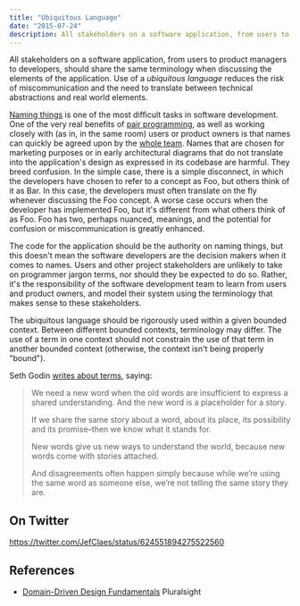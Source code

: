 ```yaml
---
title: "Ubiquitous Language"
date: "2015-07-24"
description: All stakeholders on a software application, from users to product managers to developers, should share the same terminology when discussing the elements of the application.
---
```


All stakeholders on a software application, from users to product managers to developers, should share the same terminology when discussing the elements of the application. Use of a _ubiquitous language_ reduces the risk of miscommunication and the need to translate between technical abstractions and real world elements.

[Naming things](/practices/naming-things/) is one of the most difficult tasks in software development. One of the very real benefits of [pair programming](/practices/pair-programming/), as well as working closely with (as in, in the same room) users or product owners is that names can quickly be agreed upon by the [whole team](/practices/whole-team-activity/). Names that are chosen for marketing purposes or in early architectural diagrams that do not translate into the application's design as expressed in its codebase are harmful. They breed confusion. In the simple case, there is a simple disconnect, in which the developers have chosen to refer to a concept as Foo, but others think of it as Bar. In this case, the developers must often translate on the fly whenever discussing the Foo concept. A worse case occurs when the developer has implemented Foo, but it's different from what others think of as Foo. Foo has two, perhaps nuanced, meanings, and the potential for confusion or miscommunication is greatly enhanced.

The code for the application should be the authority on naming things, but this doesn't mean the software developers are the decision makers when it comes to names. Users and other project stakeholders are unlikely to take on programmer jargon terms, nor should they be expected to do so. Rather, it's the responsibility of the software development team to learn from users and product owners, and model their system using the terminology that makes sense to these stakeholders.

The ubiquitous language should be rigorously used within a given bounded context. Between different bounded contexts, terminology may differ. The use of a term in one context should not constrain the use of that term in another bounded context (otherwise, the context isn't being properly "bound").

Seth Godin [writes about terms](https://seths.blog/2021/03/what-does-it-stand-for/), saying:

> We need a new word when the old words are insufficient to express a shared understanding. And the new word is a placeholder for a story.
>
> If we share the same story about a word, about its place, its possibility and its promise–then we know what it stands for.
>
> New words give us new ways to understand the world, because new words come with stories attached.
>
> And disagreements often happen simply because while we’re using the same word as someone else, we’re not telling the same story they are.

## On Twitter

https://twitter.com/JefClaes/status/624551894275522560

## References

- [Domain-Driven Design Fundamentals](https://www.pluralsight.com/courses/domain-driven-design-fundamentals) Pluralsight
